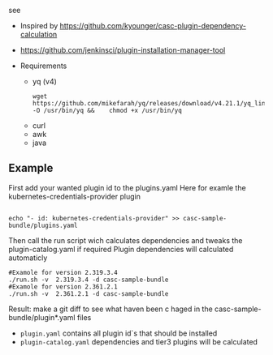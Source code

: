 
see 
* Inspired by https://github.com/kyounger/casc-plugin-dependency-calculation
* https://github.com/jenkinsci/plugin-installation-manager-tool 

* Requirements
  * yq (v4)
    ```
    wget https://github.com/mikefarah/yq/releases/download/v4.21.1/yq_linux_amd64  -O /usr/bin/yq &&    chmod +x /usr/bin/yq
    ```
  * curl
  * awk
  * java
    

## Example

First add your wanted plugin id to the plugins.yaml
Here for examle the kubernetes-credentials-provider plugin
```

echo "- id: kubernetes-credentials-provider" >> casc-sample-bundle/plugins.yaml
```

Then call the run script wich calculates dependencies and tweaks the plugin-catalog.yaml if required
Plugin dependencies will calculated automaticly
```
#Examole for version 2.319.3.4 
./run.sh -v  2.319.3.4 -d casc-sample-bundle
#Examole for version 2.361.2.1 
./run.sh -v  2.361.2.1 -d casc-sample-bundle
```

Result: make a git diff to see what haven been c haged in the casc-sample-bundle/plugin*.yaml files 

* `plugin.yaml` contains all plugin id`s that should be installed
* `plugin-catalog.yaml` dependencies and tier3 plugins will be calculated  






